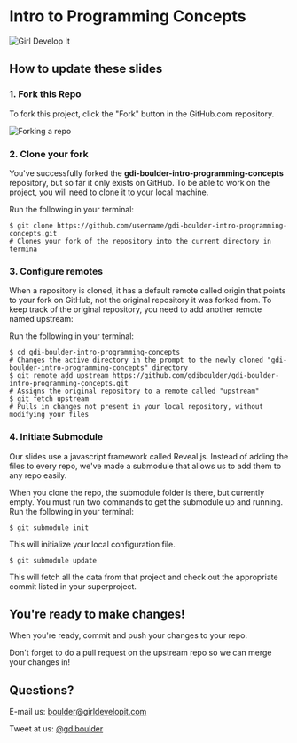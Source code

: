 Intro to Programming Concepts
======================================
![Girl Develop It](images/wordmark-tagline-white.png)

## How to update these slides

### 1. Fork this Repo

To fork this project, click the "Fork" button in the GitHub.com repository.

![Forking a repo](images/Bootcamp-Fork.png)

### 2. Clone your fork

You've successfully forked the **gdi-boulder-intro-programming-concepts** repository,
but so far it only exists on GitHub. To be able to work on the project, you will need to clone it to your local machine.

Run the following in your terminal:
```
$ git clone https://github.com/username/gdi-boulder-intro-programming-concepts.git
# Clones your fork of the repository into the current directory in termina
```

### 3. Configure remotes
When a repository is cloned, it has a default remote called origin that points to
your fork on GitHub, not the original repository it was forked from. To keep
track of the original repository, you need to add another remote named upstream:

Run the following in your terminal:
```ApacheConf
$ cd gdi-boulder-intro-programming-concepts
# Changes the active directory in the prompt to the newly cloned "gdi-boulder-intro-programming-concepts" directory
$ git remote add upstream https://github.com/gdiboulder/gdi-boulder-intro-programming-concepts.git
# Assigns the original repository to a remote called "upstream"
$ git fetch upstream
# Pulls in changes not present in your local repository, without modifying your files
```

### 4. Initiate Submodule
Our slides use a javascript framework called Reveal.js. Instead of adding the files to every repo, we've made a submodule that allows us to add them to any repo easily.

When you clone the repo, the submodule folder is there, but currently empty. You must run two commands to get the submodule up and running.
Run the following in your terminal:
```ApacheConf
$ git submodule init
```
This will initialize your local configuration file.

```ApacheConf
$ git submodule update
```
This will fetch all the data from that project and check out the appropriate commit listed in your superproject.

## You're ready to make changes!

When you're ready, commit and push your changes to your repo.

Don't forget to do a pull request on the upstream repo so we can merge your changes in!

## Questions?
E-mail us: [boulder@girldevelopit.com](mailto:boulder@girldevelopit.com)

Tweet at us: [@gdiboulder](http://twitter.com/gdiboulder)
